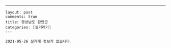 ---
    layout: post
    comments: true
    title: 경상남도 함안군
    categories: [실거래가]
    ---

    2021-05-26 실거래 정보가 없습니다.

    